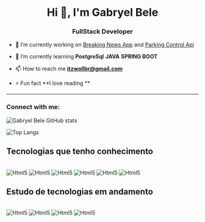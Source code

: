 <h1 align="center">Hi 👋, I'm Gabryel Bele</h1>
<h3 align="center">FullStack Developer</h3>

- 🔭 I’m currently working on [Breaking News App](https://github.com/codethi/breaking-news) and [Parking Control Api](https://github.com/MichelliBrito/parking-control-api)

- 🌱 I’m currently learning **PostgreSql** **JAVA** **SPRING BOOT**

- 📫 How to reach me **itzwollbr@gmail.com**

- ⚡ Fun fact **I love reading **
<hr/>
<h3 align="left">Connect with me:</h3>

![Gabryel Bele GitHub stats](https://github-readme-stats.vercel.app/api?username=GabryelBele&show_icons=true&theme=dracula)

![Top Langs](https://github-readme-stats.vercel.app/api/top-langs/?username=GabryelBele&size_weight=0.5&count_weight=0.5)

## Tecnologias que tenho conhecimento 

<div style="display: inline-block"></br>
    <img alt="Html5" src="https://img.shields.io/badge/HTML5-E34F26?style=for-the-badge&logo=html5&logoColor=white">
    <img alt="Html5" src="https://img.shields.io/badge/CSS3-1572B6?style=for-the-badge&logo=css3&logoColor=white">
    <img alt="Html5" src="https://img.shields.io/badge/JavaScript-F7DF1E?style=for-the-badge&logo=JavaScript&logoColor=white">
    <img alt="Html5" src="https://img.shields.io/badge/Node.js-43853D?style=for-the-badge&logo=node.js&logoColor=white">
    <img alt="Html5" src="https://img.shields.io/badge/MongoDB-4EA94B?style=for-the-badge&logo=mongodb&logoColor=white">
    <img alt="Html5" src="https://img.shields.io/badge/Express.js-404D59?style=for-the-badge">
</div>

##  Estudo de tecnologias em andamento
<div style="display: inline-block"></br>
    <img alt="Html5" src="https://img.shields.io/badge/React-20232A?style=for-the-badge&logo=react&logoColor=61DAFB">
    <img alt="Html5" src="https://img.shields.io/badge/styled--components-DB7093?style=for-the-badge&logo=styled-components&logoColor=white">
    <img alt="Html5" src="https://img.shields.io/badge/TypeScript-007ACC?style=for-the-badge&logo=typescript&logoColor=white">
    <img alt="Html5" src="https://img.shields.io/badge/C-00599C?style=for-the-badge&logo=c&logoColor=white">
</div>
   
    
    
